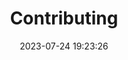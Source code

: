 ---
title: "Contributing"
description: "How to install FriskyMouse. An open-source, highly customizable mouse highlighter for Windows."
lead: "FriskyMouse can be installed from Microsoft Store. It is also available as portable application."
date: 2023-07-24 19:23:26
lastmod: 2023-07-24 19:23:33
draft: false
images: []
menu:
  docs:
    parent: "contributing"
weight: 110
toc: true
---